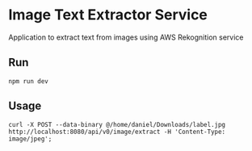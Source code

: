 # Image Text Extractor Service

Application to extract text from images using AWS Rekognition service

## Run
`npm run dev`

## Usage
`curl -X POST --data-binary @/home/daniel/Downloads/label.jpg http://localhost:8080/api/v0/image/extract -H 'Content-Type: image/jpeg';`